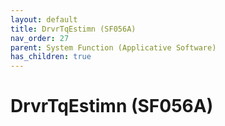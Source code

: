 ```yaml
---
layout: default
title: DrvrTqEstimn (SF056A)
nav_order: 27
parent: System Function (Applicative Software)
has_children: true
---
```

# DrvrTqEstimn (SF056A)
